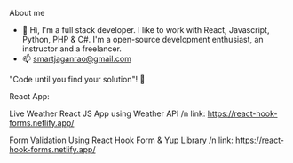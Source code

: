 About me

- 👋 Hi, I'm a full stack developer. I like to work with React, Javascript, Python, PHP & C#. I'm a open-source development enthusiast, an instructor and a freelancer.
- 📫 smartjaganrao@gmail.com

"Code until you find your solution"! 👋


React App:

Live Weather React JS App using Weather API /n
link: https://react-hook-forms.netlify.app/

Form Validation Using React Hook Form & Yup Library /n
link: https://react-hook-forms.netlify.app/

<!---
smartjaganrao/smartjaganrao is a ✨ special ✨ repository because its `README.md` (this file) appears on your GitHub profile.
You can click the Preview link to take a look at your changes.
--->

